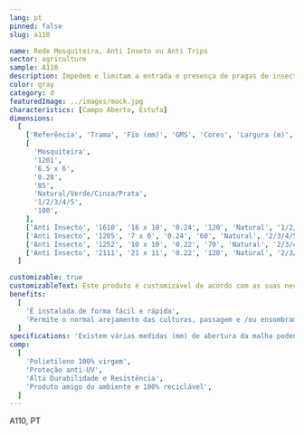 ```yaml
---
lang: pt
pinned: false
slug: a110

name: Rede Mosquiteira, Anti Inseto ou Anti Trips
sector: agriculture
sample: A110
description: Impedem e limitam a entrada e presença de pragas de insectos nas culturas agrícolas e, ao mesmo tempo, evitam a saída de outros que são benéficos e que garantem a polinização.
color: gray
category: d
featuredImage: ../images/mock.jpg
characteristics: [Campo Aberto, Estufa]
dimensions:
  [
    ['Referência', 'Trama', 'Fio (mm)', 'GMS', 'Cores', 'Largura (m)', 'Comprimento (m)'],
    [
      'Mosquiteira',
      '1201',
      '6.5 x 6',
      '0.28',
      '85',
      'Natural/Verde/Cinza/Prata',
      '1/2/3/4/5',
      '100',
    ],
    ['Anti Insecto', '1610', '16 x 10', '0.24', '120', 'Natural', '1/2/3/4/5', '100'],
    ['Anti Insecto', '1205', '7 x 6', '0.24', '60', 'Natural', '2/3/4/5', '100 (standard)'],
    ['Anti Insecto', '1252', '10 x 10', '0.22', '70', 'Natural', '2/3/4/5', '100 (standard)'],
    ['Anti Insecto', '2111', '21 x 11', '0.22', '120', 'Natural', '2/3/4/5', '100 (standard)'],
  ]

customizable: true
customizableText: Este produto é customizável de acordo com as suas necessidades. Contacte-nos para mais informações.
benefits:
  [
    'É instalada de forma fácil e rápida',
    'Permite o normal arejamento das culturas, passagem e /ou ensombramento',
  ]
specifications: 'Existem várias medidas (mm) de abertura da malha podendo proteger contra pragas de insectos de diferentes dimensões: malhas mais pequenas permitem proteger contra insectos mais pequenos e vice-versa.'
comp:
  [
    'Polietileno 100% virgem',
    'Proteção anti-UV',
    'Alta Durabilidade e Resistência',
    'Produto amigo do ambiente e 100% reciclável',
  ]
---
```


A110, PT
